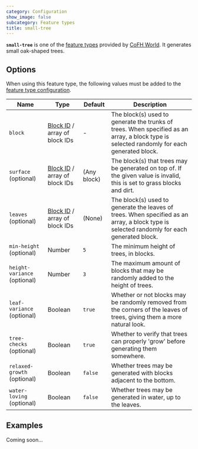 ```yaml
---
category: Configuration
show_image: false
subcategory: Feature types
title: small-tree
---
```


**`small-tree`** is one of the [feature types](../) provided by [CoFH
World](../../../). It generates small oak-shaped trees.


Options
-------

When using this feature type, the following values must be added to the [feature
type configuration](../../feature-format/#feature-type-configuration).


|Name|Type|Default|Description|
|--- |--- |--- |--- |
|`block`|[Block ID](../../common-formats/block-id/) / array of block IDs|-|The block(s) used to generate the trunks of trees. When specified as an array, a block type is selected randomly for each generated block.|
|`surface` (optional)|[Block ID](../../common-formats/block-id/) / array of block IDs|(Any block)|The block(s) that trees may be generated on top of. If the given value is invalid, this is set to grass blocks and dirt.|
|`leaves` (optional)|[Block ID](../../common-formats/block-id/) / array of block IDs|(None)|The block(s) used to generate the leaves of trees. When specified as an array, a block type is selected randomly for each generated block.|
|`min-height` (optional)|Number|`5`|The minimum height of trees, in blocks.|
|`height-variance` (optional)|Number|`3`|The maximum amount of blocks that may be randomly added to the height of trees.|
|`leaf-variance` (optional)|Boolean|`true`|Whether or not blocks may be randomly removed from the corners of the leaves of trees, giving them a more natural look.|
|`tree-checks` (optional)|Boolean|`true`|Whether to verify that trees can properly 'grow' before generating them somewhere.|
|`relaxed-growth` (optional)|Boolean|`false`|Whether trees may be generated with blocks adjacent to the bottom.|
|`water-loving` (optional)|Boolean|`false`|Whether trees may be generated in water, up to the leaves.|



Examples
--------

Coming soon...

